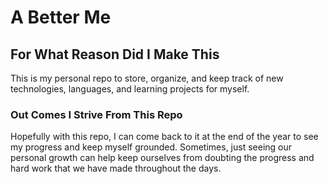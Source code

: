 # A Better Me

## For What Reason Did I Make This
This is my personal repo to store, organize, and keep track of new technologies, languages, and learning projects for myself. 

### Out Comes I Strive From This Repo
Hopefully with this repo, I can come back to it at the end of the year to see my progress and keep myself grounded. Sometimes, just seeing our personal growth can help keep ourselves from doubting the progress and hard work that we have made throughout the days.

